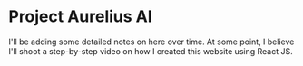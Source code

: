 # Project Aurelius AI

I'll be adding some detailed notes on here over time.  At some point, I believe I'll shoot a step-by-step video on how I created this website using React JS.
